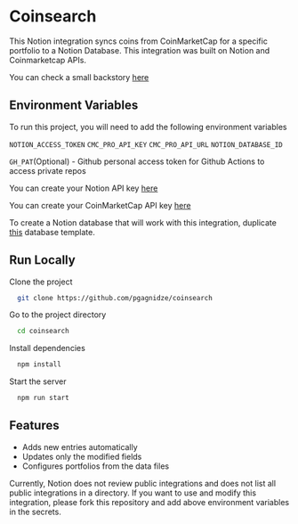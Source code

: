 
# Coinsearch

This Notion integration syncs coins from CoinMarketCap for a specific portfolio to a Notion Database. This integration was built on Notion and Coinmarketcap APIs.

You can check a small backstory [here](https://papu.substack.com/p/venture-coin-database)

## Environment Variables

To run this project, you will need to add the following environment variables

`NOTION_ACCESS_TOKEN`
`CMC_PRO_API_KEY`
`CMC_PRO_API_URL`
`NOTION_DATABASE_ID`

`GH_PAT`(Optional) - Github personal access token for Github Actions to access private repos

You can create your Notion API key [here](https://www.notion.com/my-integrations)

You can create your CoinMarketCap API key [here](https://coinmarketcap.com/api/)

To create a Notion database that will work with this integration, duplicate [this](https://www.notion.so/4f4b8a047e9b4c988dd5bd02c3d4ef92) database template.
## Run Locally

Clone the project

```bash
  git clone https://github.com/pgagnidze/coinsearch
```

Go to the project directory

```bash
  cd coinsearch
```

Install dependencies

```bash
  npm install
```

Start the server

```bash
  npm run start
```


## Features

- Adds new entries automatically
- Updates only the modified fields
- Configures portfolios from the data files

Currently, Notion does not review public integrations and does not list all public integrations in a directory. If you want to use and modify this integration, please fork this repository and add above environment variables in the secrets.
